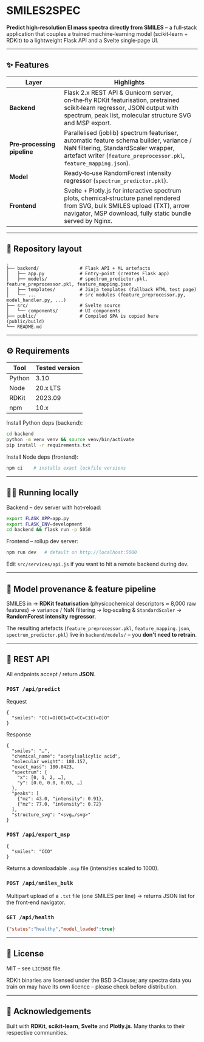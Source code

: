 # SMILES2SPEC

**Predict high‑resolution EI mass spectra directly from SMILES** – a full‑stack application that couples a trained machine‑learning model (scikit‑learn + RDKit) to a lightweight Flask API and a Svelte single‑page UI.

---

## ✨  Features

| Layer                       | Highlights                                                                                                                                                                                           |
| --------------------------- | ---------------------------------------------------------------------------------------------------------------------------------------------------------------------------------------------------- |
| **Backend**                 | Flask 2.x REST API & Gunicorn server, on‑the‑fly RDKit featurisation, pretrained scikit‑learn regressor, JSON output with spectrum, peak list, molecular structure SVG and MSP export.               |
| **Pre‑processing pipeline** | Parallelised (joblib) spectrum featuriser, automatic feature schema builder, variance / NaN filtering, StandardScaler wrapper, artefact writer (`feature_preprocessor.pkl`, `feature_mapping.json`). |
| **Model**                   | Ready‑to‑use RandomForest intensity regressor (`spectrum_predictor.pkl`).                                                                                                                            |
| **Frontend**                | Svelte + Plotly.js for interactive spectrum plots, chemical‑structure panel rendered from SVG, bulk SMILES upload (TXT), arrow navigator, MSP download, fully static bundle served by Nginx.         |

---

## 📁  Repository layout

```
.
├── backend/               # Flask API + ML artefacts
│   ├── app.py             # Entry‑point (creates Flask app)
│   ├── models/            # spectrum_predictor.pkl, feature_preprocessor.pkl, feature_mapping.json
│   ├── templates/         # Jinja templates (fallback HTML test page)
│   └── ...                # src modules (feature_preprocessor.py, model_handler.py, ...)
├── src/                   # Svelte source
│   └── components/        # UI components
├── public/                # Compiled SPA is copied here (public/build)
└── README.md
```

---

## ⚙️  Requirements

| Tool   | Tested version |
| ------ | -------------- |
| Python | 3.10           |
| Node   | 20.x LTS       |
| RDKit  | 2023.09        |
| npm    | 10.x           |

Install Python deps (backend):

```bash
cd backend
python -m venv venv && source venv/bin/activate
pip install -r requirements.txt
```

Install Node deps (frontend):

```bash
npm ci    # installs exact lockfile versions
```

---

## 🏃‍♂️  Running locally

Backend – dev server with hot‑reload:

```bash
export FLASK_APP=app.py
export FLASK_ENV=development
cd backend && flask run -p 5050
```

Frontend – rollup dev server:

```bash
npm run dev   # default on http://localhost:5000
```

Edit `src/services/api.js` if you want to hit a remote backend during dev.

---

## 🔬  Model provenance & feature pipeline

SMILES in → **RDKit featurisation** (physicochemical descriptors ≈ 8,000 raw features) → variance / NaN filtering → log‑scaling & `StandardScaler` → **RandomForest intensity regressor**.

The resulting artefacts (`feature_preprocessor.pkl`, `feature_mapping.json`, `spectrum_predictor.pkl`) live in `backend/models/` – you **don't need to retrain**.

---

## 🔑  REST API

All endpoints accept / return **JSON**.

### `POST /api/predict`

Request

```jsonc
{
  "smiles": "CC(=O)OC1=CC=CC=C1C(=O)O"
}
```

Response

```jsonc
{
  "smiles": "…",
  "chemical_name": "acetylsalicylic acid",
  "molecular_weight": 180.157,
  "exact_mass": 180.0423,
  "spectrum": {
    "x": [0, 1, 2, …],
    "y": [0.0, 0.0, 0.03, …]
  },
  "peaks": [
    {"mz": 43.0, "intensity": 0.91},
    {"mz": 77.0, "intensity": 0.72}
  ],
  "structure_svg": "<svg…/svg>"
}
```

### `POST /api/export_msp`

```jsonc
{
  "smiles": "CCO"
}
```

Returns a downloadable `.msp` file (intensities scaled to 1000).

### `POST /api/smiles_bulk`

Multipart upload of a `.txt` file (one SMILES per line) → returns JSON list for the front‑end navigator.

### `GET /api/health`

```json
{"status":"healthy","model_loaded":true}
```

---

## 📜  License

MIT – see `LICENSE` file.

RDKit binaries are licensed under the BSD 3‑Clause; any spectra data you train on may have its own licence – please check before distribution.

---

## 🙏  Acknowledgements

Built with **RDKit**, **scikit‑learn**, **Svelte** and **Plotly.js**. Many thanks to their respective communities.
